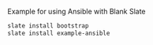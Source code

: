 
Example for using Ansible with Blank Slate
```bash
slate install bootstrap
slate install example-ansible
```
